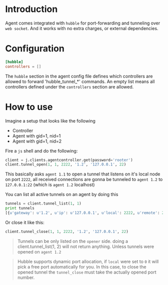 # Introduction

Agent comes integrated with `hubble` for port-forwarding and tunneling over `web socket`. And it works with no extra charges, or external dependencies.

# Configuration

```toml
[hubble]
controllers = []
```

The `hubble` section in the agent config file defines which controllers are allowed to forward 'hubble_tunnel_*' commands. An empty list means all controllers defined under the `controllers` section are allowed.

# How to use

Imagine a setup that looks like the following

- Controller
- Agent with gid=1, nid=1
- Agent with gid=1, nid=2

Fire a `js` shell and do the following:

```python
client = j.clients.agentcontroller.get(password='rooter')
client.tunnel_open(1, 1, 2222, '1.2', '127.0.0.1', 22)
```

This basically asks `agent 1.1` to open a tunnel that listens on it's local node on port `2222`, all received connections are gonna be tunneled to `agent 1.2` to `127.0.0.1:22` (which is `agent 1.2` localhost)

You can list all active tunnels on an agent by doing this

```python
tunnels = client.tunnel_list(1, 1)
print tunnels
[{u'gateway': u'1.2', u'ip': u'127.0.0.1', u'local': 2222, u'remote': 22}]
```

Or close it like this:

```python
client.tunnel_close(1, 1, 2222, '1.2', '127.0.0.1', 22)
```

> Tunnels can be only listed on the `opener` side. doing a client.tunnel_list(1, 2) will not return anything. Unless tunnels were opened on `agent 1.2`

> Hubble supports dynamic port allocation, if `local` were set to `0` it will pick a free port automatically for you. In this case, to close the opened tunnel the `tunnel_close` must take the actually opened port number.
